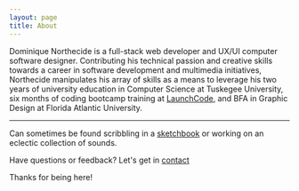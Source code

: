 ```yaml
---
layout: page
title: About
---
```



Dominique Northecide is a full-stack web developer and UX/UI computer software designer. Contributing his technical passion and creative skills towards a career in software development and multimedia initiatives, Northecide manipulates his array of skills as a means to leverage his two years of university education in Computer Science at Tuskegee University, six months of coding bootcamp training at [LaunchCode](https://www.launchcode.org/), and BFA in Graphic Design at Florida Atlantic University.  

-----

Can sometimes be found scribbling in a [sketchbook](/assets/img/sketches.pdf) or working on an eclectic collection of sounds.


Have questions or feedback? Let's get in [contact](https://thankyoudom.com/contact)

Thanks for being here!

